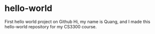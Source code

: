 # hello-world
First hello world project on Github
Hi, my name is Quang, and I made this hello-world repository for my CS3300 course.
